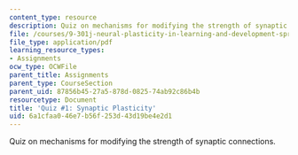 ```yaml
---
content_type: resource
description: Quiz on mechanisms for modifying the strength of synaptic connections.
file: /courses/9-301j-neural-plasticity-in-learning-and-development-spring-2002/6a1cfaa046e7b56f253d43d19be4e2d1_quiz1.pdf
file_type: application/pdf
learning_resource_types:
- Assignments
ocw_type: OCWFile
parent_title: Assignments
parent_type: CourseSection
parent_uid: 87856b45-27a5-878d-0825-74ab92c86b4b
resourcetype: Document
title: 'Quiz #1: Synaptic Plasticity'
uid: 6a1cfaa0-46e7-b56f-253d-43d19be4e2d1
---
```

Quiz on mechanisms for modifying the strength of synaptic connections.


